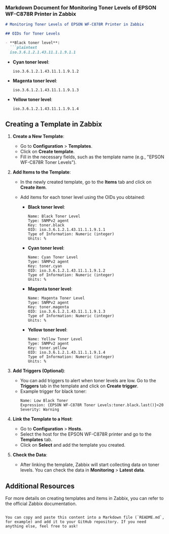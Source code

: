 ### Markdown Document for Monitoring Toner Levels of EPSON WF-C878R Printer in Zabbix

```markdown
# Monitoring Toner Levels of EPSON WF-C878R Printer in Zabbix

## OIDs for Toner Levels

- **Black toner level**:
  ```plaintext
  iso.3.6.1.2.1.43.11.1.1.9.1.1
  ```

- **Cyan toner level**:
  ```plaintext
  iso.3.6.1.2.1.43.11.1.1.9.1.2
  ```

- **Magenta toner level**:
  ```plaintext
  iso.3.6.1.2.1.43.11.1.1.9.1.3
  ```

- **Yellow toner level**:
  ```plaintext
  iso.3.6.1.2.1.43.11.1.1.9.1.4
  ```

## Creating a Template in Zabbix

1. **Create a New Template**:
   - Go to **Configuration** > **Templates**.
   - Click on **Create template**.
   - Fill in the necessary fields, such as the template name (e.g., "EPSON WF-C878R Toner Levels").

2. **Add Items to the Template**:
   - In the newly created template, go to the **Items** tab and click on **Create item**.
   - Add items for each toner level using the OIDs you obtained:

     - **Black toner level**:
       ```plaintext
       Name: Black Toner Level
       Type: SNMPv2 agent
       Key: toner.black
       OID: iso.3.6.1.2.1.43.11.1.1.9.1.1
       Type of Information: Numeric (integer)
       Units: %
       ```

     - **Cyan toner level**:
       ```plaintext
       Name: Cyan Toner Level
       Type: SNMPv2 agent
       Key: toner.cyan
       OID: iso.3.6.1.2.1.43.11.1.1.9.1.2
       Type of Information: Numeric (integer)
       Units: %
       ```

     - **Magenta toner level**:
       ```plaintext
       Name: Magenta Toner Level
       Type: SNMPv2 agent
       Key: toner.magenta
       OID: iso.3.6.1.2.1.43.11.1.1.9.1.3
       Type of Information: Numeric (integer)
       Units: %
       ```

     - **Yellow toner level**:
       ```plaintext
       Name: Yellow Toner Level
       Type: SNMPv2 agent
       Key: toner.yellow
       OID: iso.3.6.1.2.1.43.11.1.1.9.1.4
       Type of Information: Numeric (integer)
       Units: %
       ```

3. **Add Triggers (Optional)**:
   - You can add triggers to alert when toner levels are low. Go to the **Triggers** tab in the template and click on **Create trigger**.
   - Example trigger for black toner:
     ```plaintext
     Name: Low Black Toner
     Expression: {EPSON WF-C878R Toner Levels:toner.black.last()}<20
     Severity: Warning
     ```

4. **Link the Template to a Host**:
   - Go to **Configuration** > **Hosts**.
   - Select the host for the EPSON WF-C878R printer and go to the **Templates** tab.
   - Click on **Select** and add the template you created.

5. **Check the Data**:
   - After linking the template, Zabbix will start collecting data on toner levels. You can check the data in **Monitoring** > **Latest data**.

## Additional Resources

For more details on creating templates and items in Zabbix, you can refer to the official Zabbix documentation.

```

You can copy and paste this content into a Markdown file (`README.md`, for example) and add it to your GitHub repository. If you need anything else, feel free to ask!
